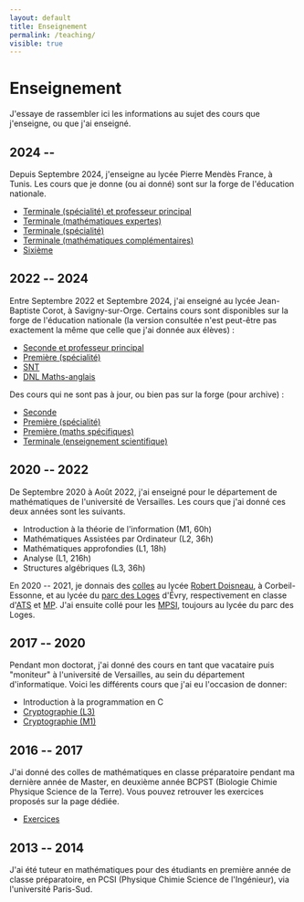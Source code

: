 ```yaml
---
layout: default
title: Enseignement
permalink: /teaching/
visible: true
---
```

# Enseignement

J'essaye de rassembler ici les informations au sujet des cours que j'enseigne,
ou que j'ai enseigné.

## 2024 --

Depuis Septembre 2024, j'enseigne au lycée Pierre Mendès France, à Tunis. Les
cours que je donne (ou ai donné) sont sur la forge de l'éducation nationale.

* [Terminale (spécialité) et professeur principal](https://erou.forge.apps.education.fr/t04)
* [Terminale (mathématiques expertes)](https://erou.forge.apps.education.fr/maths-exp)
* [Terminale (spécialité)](https://erou.forge.apps.education.fr/spe-term/)
* [Terminale (mathématiques complémentaires)](https://erou.forge.apps.education.fr/math-comp/)
* [Sixième](https://erou.forge.apps.education.fr/sixieme/)

## 2022 -- 2024

Entre Septembre 2022 et Septembre 2024, j'ai enseigné au lycée Jean-Baptiste Corot, à
Savigny-sur-Orge. Certains cours sont disponibles sur la forge de
l'éducation nationale (la version consultée n'est peut-être pas exactement la
même que celle que j'ai donnée aux élèves) :

* [Seconde et professeur principal](https://erou.forge.apps.education.fr/s11/)
* [Première (spécialité)](https://erou.forge.apps.education.fr/spe-1e/)
* [SNT](https://erou.forge.apps.education.fr/snt/)
* [DNL Maths-anglais](https://erou.forge.apps.education.fr/tdnl/)

Des cours qui ne sont pas à jour, ou bien pas sur la forge (pour archive) :

* [Seconde](corot-seconde)
* [Première (spécialité)](corot-premiere)
* [Première (maths spécifiques)](corot-mathspe)
* [Terminale (enseignement scientifique)](corot-term-enssci)

## 2020 -- 2022

De Septembre 2020 à Août 2022, j'ai enseigné pour le département de mathématiques de l'université de
Versailles. Les cours que j'ai donné ces deux années sont les suivants.

* Introduction à la théorie de l'information (M1, 60h)
* Mathématiques Assistées par Ordinateur (L2, 36h)
* Mathématiques approfondies (L1, 18h)
* Analyse (L1, 216h)
* Structures algébriques (L3, 36h)

En 2020 -- 2021, je donnais des [colles](colles) au lycée [Robert Doisneau](colles/doisneau), à
Corbeil-Essonne, et au lycée du [parc des Loges](colles/parcdesloges) d'Évry, respectivement en classe
d'[ATS](https://fr.wikipedia.org/wiki/Classe_pr%C3%A9paratoire_adaptation_technicien_sup%C3%A9rieur) et [MP](https://fr.wikipedia.org/wiki/Classe_pr%C3%A9paratoire_math%C3%A9matiques_et_physique). J'ai ensuite collé pour les [MPSI](https://fr.wikipedia.org/wiki/Classe_pr%C3%A9paratoire_math%C3%A9matiques,_physique_et_sciences_de_l%27ing%C3%A9nieur), toujours au lycée du parc des Loges.

## 2017 -- 2020

Pendant mon doctorat, j'ai donné des cours en tant que vacataire puis "moniteur" à l'université
de Versailles, au sein du département d'informatique. Voici les différents cours
que j'ai eu l'occasion de donner:
* Introduction à la programmation en C
* [Cryptographie (L3)](crypto-l3)
* [Cryptographie (M1)](crypto-m1)

## 2016 -- 2017

J'ai donné des colles de mathématiques en classe préparatoire pendant ma
dernière année de Master, en deuxième année BCPST (Biologie Chimie Physique
Science de la Terre). Vous pouvez retrouver les exercices proposés sur la page
dédiée.
* [Exercices](colles/jprevert)

## 2013 -- 2014

J'ai été tuteur en mathématiques pour des étudiants en première année de classe
préparatoire, en PCSI (Physique Chimie Science de l'Ingénieur), via l'université
Paris-Sud.
